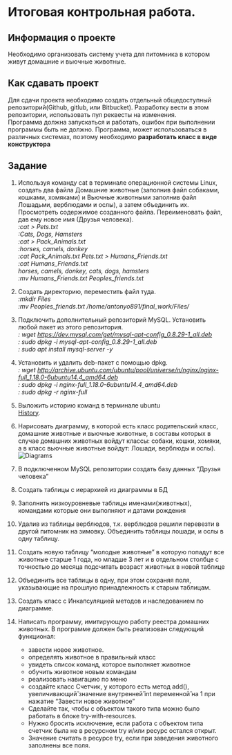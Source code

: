 # Итоговая контрольная работа. <br>
## Информация о проекте
Необходимо организовать систему учета для питомника в котором живут
домашние и вьючные животные.
## Как сдавать проект
Для сдачи проекта необходимо создать отдельный общедоступный
репозиторий(Github, gitlub, или Bitbucket). Разработку вести в этом
репозитории, использовать пул реквесты на изменения. <br> Программа должна
запускаться и работать, ошибок при выполнении программы быть не должно.
Программа, может использоваться в различных системах, поэтому необходимо
**разработать класс в виде конструктора** <br>
## Задание
1. Используя команду cat в терминале операционной системы Linux, создать
два файла Домашние животные (заполнив файл собаками, кошками,
хомяками) и Вьючные животными заполнив файл Лошадьми, верблюдами и
ослы), а затем объединить их. Просмотреть содержимое созданного файла.
Переименовать файл, дав ему новое имя (Друзья человека). <br> 
 *:cat > Pets.txt <br> :Cats, Dogs, Hamsters <br>
:cat > Pack_Animals.txt <br> :horses, camels, donkey <br> :cat Pack_Animals.txt Pets.txt > Humans_Friends.txt <br> :cat Humans_Friends.txt <br>
horses, camels, donkey, cats, dogs, hamsters <br>
:mv Humans_Friends.txt Peoples_friends.txt* <br>

2. Создать директорию, переместить файл туда.<br>
*:mkdir Files <br> :mv Peoples_friends.txt /home/antonyo891/final_work/Files/*<br>

3. Подключить дополнительный репозиторий MySQL. Установить любой пакет из этого репозитория. <br> *: wget https://dev.mysql.com/get/mysql-apt-config_0.8.29-1_all.deb <br>: sudo dpkg -i mysql-apt-config_0.8.29-1_all.deb <br>: sudo apt install mysql-server -y*  <br>

4. Установить и удалить deb-пакет с помощью dpkg.<br> *: wget http://archive.ubuntu.com/ubuntu/pool/universe/n/nginx/nginx-full_1.18.0-6ubuntu14.4_amd64.deb <br> : sudo dpkg -i nginx-full_1.18.0-6ubuntu14.4_amd64.deb <br> : sudo dpkg -r nginx-full* <br>
5. Выложить историю команд в терминале ubuntu<br> [History](https://github.com/Antonyo891/final_control_work/blob/master/Files/Task_1-5.md "History"). 
6. Нарисовать диаграмму, в которой есть класс родительский класс, домашние
животные и вьючные животные, в составы которых в случае домашних
животных войдут классы: собаки, кошки, хомяки, а в класс вьючные животные
войдут: Лошади, верблюды и ослы).<br> ![Diagrams]()
7. В подключенном MySQL репозитории создать базу данных “Друзья
человека”
8. Создать таблицы с иерархией из диаграммы в БД
9. Заполнить низкоуровневые таблицы именами(животных), командами
которые они выполняют и датами рождения
10. Удалив из таблицы верблюдов, т.к. верблюдов решили перевезти в другой
питомник на зимовку. Объединить таблицы лошади, и ослы в одну таблицу.
11. Создать новую таблицу “молодые животные” в которую попадут все
животные старше 1 года, но младше 3 лет и в отдельном столбце с точностью
до месяца подсчитать возраст животных в новой таблице
12. Объединить все таблицы в одну, при этом сохраняя поля, указывающие на
прошлую принадлежность к старым таблицам.
13. Создать класс с Инкапсуляцией методов и наследованием по диаграмме.
14. Написать программу, имитирующую работу реестра домашних животных.
В программе должен быть реализован следующий функционал:
    * завести новое животное.
    * определять животное в правильный класс
    * увидеть список команд, которое выполняет животное
    * обучить животное новым командам
    * реализовать навигацию по меню
    * создайте класс Счетчик, у которого есть метод add(), увеличивающий̆ значение внутренней̆ int переменной̆ на 1 при нажатие “Завести новое животное” 
    * Сделайте так, чтобы с объектом такого типа можно было работать в блоке try-with-resources. 
    * Нужно бросить исключение, если работа с объектом типа счетчик была не в ресурсном try и/или ресурс остался открыт. 
    * Значение считать в ресурсе try, если при заведения животного заполнены все поля.